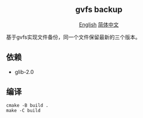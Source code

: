 <p align="center">
    <h2 align="center">gvfs backup</h2>
</p>

<p align="center">
    <a href="/README.md">English</a><nobr/>
    <a href="/README.zh-CN.md">简体中文</a>
</p>

基于gvfs实现文件备份，同一个文件保留最新的三个版本。

## 依赖

- glib-2.0

## 编译

```shell
cmake -B build .
make -C build
```
